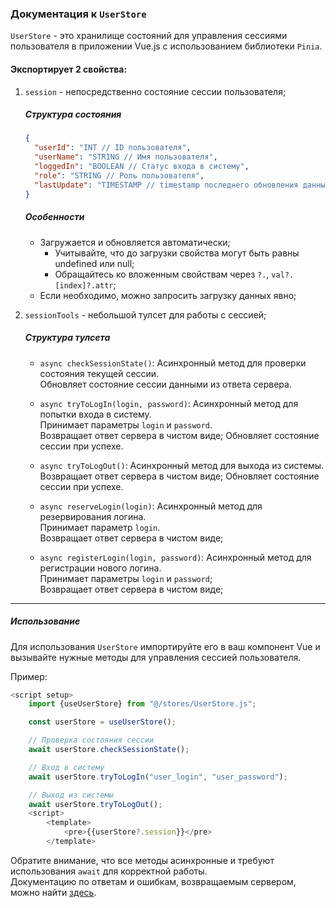 ### Документация к `UserStore`

`UserStore` - это хранилище состояний для управления сессиями пользователя в приложении Vue.js с использованием
библиотеки `Pinia`.

#### Экспортирует 2 свойства:

1. `session` - непосредственно состояние сессии пользователя;
   ##### Структура состояния
   ```json
   {
     "userId": "INT // ID пользователя",
     "userName": "STRING // Имя пользователя",
     "loggedIn": "BOOLEAN // Статус входа в систему",
     "role": "STRING // Роль пользователя",
     "lastUpdate": "TIMESTAMP // timestamp последнего обновления данных с сервера"
   }
   ```
   ##### Особенности
    - Загружается и обновляется автоматически;
        - Учитывайте, что до загрузки свойства могут быть равны undefined или null;
        - Обращайтесь ко вложенным свойствам через `?.`, `val?.[index]?.attr`;
    - Если необходимо, можно запросить загрузку данных явно;

2. `sessionTools` - небольшой тулсет для работы с сессией;
   ##### Структура тулсета
    - `async checkSessionState()`: Асинхронный метод для проверки состояния текущей сессии.  
      Обновляет состояние сессии данными из ответа сервера.

    - `async tryToLogIn(login, password)`: Асинхронный метод для попытки входа в систему.      
      Принимает параметры `login` и `password`.  
      Возвращает ответ сервера в чистом виде; Обновляет состояние сессии при успехе.

    - `async tryToLogOut()`: Асинхронный метод для выхода из системы.  
      Возвращает ответ сервера в чистом виде; Обновляет состояние сессии при успехе.

    - `async reserveLogin(login)`: Асинхронный метод для резервирования логина.  
      Принимает параметр `login`.   
      Возвращает ответ сервера в чистом виде;

    - `async registerLogin(login, password)`: Асинхронный метод для регистрации нового логина.  
      Принимает параметры `login` и `password`;  
      Возвращает ответ сервера в чистом виде;

----

##### Использование

Для использования `UserStore` импортируйте его в ваш компонент Vue и вызывайте нужные методы для управления
сессией пользователя.

Пример:

```javascript
<script setup>
    import {useUserStore} from "@/stores/UserStore.js";

    const userStore = useUserStore();

    // Проверка состояния сессии
    await userStore.checkSessionState();

    // Вход в систему
    await userStore.tryToLogIn("user_login", "user_password");

    // Выход из системы
    await userStore.tryToLogOut();
    <script>
        <template>
            <pre>{{userStore?.session}}</pre>
        </template>
```

Обратите внимание, что все методы асинхронные и требуют использования `await` для корректной работы.  
Документацию по ответам и ошибкам, возвращаемым сервером, можно найти [здесь](../../backend/help.md).
